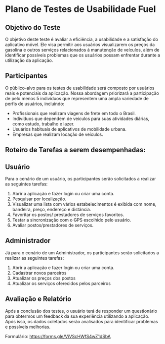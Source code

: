 # **Plano de Testes de Usabilidade Fuel**

## **Objetivo do Teste**

O objetivo deste teste é avaliar a eficiência, a usabilidade e a satisfação do aplicativo móvel. Ele visa permitir aos usuários visualizarem os preços da gasolina e outros serviços relacionados à manutenção de veículos, além de identificar possíveis problemas que os usuários possam enfrentar durante a utilização da aplicação.

## **Participantes**

O público-alvo para os testes de usabilidade será composto por usuários reais e potenciais da aplicação. Nossa abordagem priorizará a participação de pelo menos 5 indivíduos que representem uma ampla variedade de perfis de usuários, incluindo:

- Profissionais que realizam viagens de frete em todo o Brasil.
- Indivíduos que dependem de veículos para suas atividades diárias, como estudo, trabalho e lazer.
- Usuários habituais de aplicativos de mobilidade urbana.
- Empresas que realizam locação de veículos.

## **Roteiro de Tarefas a serem desempenhadas:**

## **Usuário**
Para o cenário de um usuário, os participantes serão solicitados a realizar as seguintes tarefas:
1. Abrir a aplicação e fazer login ou criar uma conta.
2. Pesquisar por localização.
3. Visualizar uma lista com vários estabelecimentos é exibida com nome, bandeira, preço, endereço e distância.
4. Favoritar os postos/ prestadores de serviços favoritos.
5. Testar a sincronização com o GPS escolhido pelo usuário.
6. Avaliar postos/prestadores de serviços.

## **Administrador**
Já para o cenário de um Administrador, os participantes serão solicitados a realizar as seguintes tarefas:
1.	Abrir a aplicação e fazer login ou criar uma conta.
2.	Cadastrar novos parceiros
3.	Atualizar os preços dos postos
4.	Atualizar os serviços oferecidos pelos parceiros
   

## **Avaliação e Relatório**
Após a conclusão dos testes, o usuário terá de responder um questionário para obtermos um feedback da sua experiência utilizando a aplicação. Após isso, os dados coletados serão analisados para identificar problemas e possíveis melhorias.

Formulário: https://forms.gle/ViVScHWfS4wZ1dSbA

